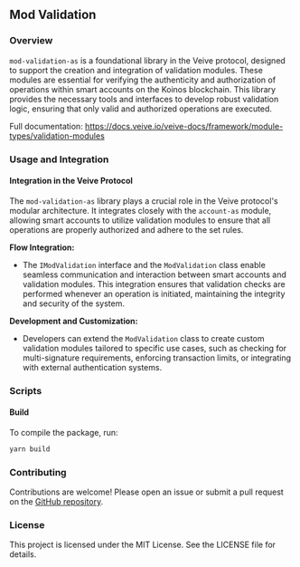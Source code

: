## **Mod Validation**

### **Overview**

`mod-validation-as` is a foundational library in the Veive protocol, designed to support the creation and integration of validation modules. These modules are essential for verifying the authenticity and authorization of operations within smart accounts on the Koinos blockchain. This library provides the necessary tools and interfaces to develop robust validation logic, ensuring that only valid and authorized operations are executed.

Full documentation: https://docs.veive.io/veive-docs/framework/module-types/validation-modules

### **Usage and Integration**

#### **Integration in the Veive Protocol**

The `mod-validation-as` library plays a crucial role in the Veive protocol's modular architecture. It integrates closely with the `account-as` module, allowing smart accounts to utilize validation modules to ensure that all operations are properly authorized and adhere to the set rules.

**Flow Integration:**
- The `IModValidation` interface and the `ModValidation` class enable seamless communication and interaction between smart accounts and validation modules. This integration ensures that validation checks are performed whenever an operation is initiated, maintaining the integrity and security of the system.

**Development and Customization:**
- Developers can extend the `ModValidation` class to create custom validation modules tailored to specific use cases, such as checking for multi-signature requirements, enforcing transaction limits, or integrating with external authentication systems.

### **Scripts**

#### **Build**

To compile the package, run:

```bash
yarn build
```

### **Contributing**

Contributions are welcome! Please open an issue or submit a pull request on the [GitHub repository](https://github.com/veiveprotocol/mod-validation-as).

### **License**

This project is licensed under the MIT License. See the LICENSE file for details.
